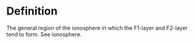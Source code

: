 # Definition

The general region of the ionosphere in which the F1-layer and F2-layer
tend to form. See ionosphere.
